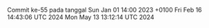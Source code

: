 Commit ke-55 pada tanggal Sun Jan 01 14:00 2023 +0100
Fri Feb 16 14:43:06 UTC 2024
Mon May 13 13:12:14 UTC 2024
